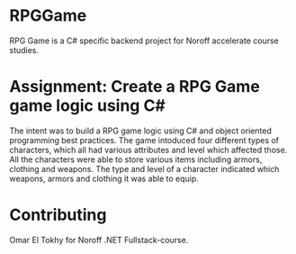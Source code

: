 # RPGGame

RPG Game is a C# specific backend project for Noroff accelerate course studies.

# Assignment: Create a RPG Game game logic using C#

The intent was to build a RPG game logic using C# and object oriented programming best practices. The game intoduced four different types of characters, which all had various attributes and level which affected those. All the characters were able to store various items including armors, clothing and weapons. The type and level of a character indicated which weapons, armors and clothing it was able to equip.

# Contributing

Omar El Tokhy for Noroff .NET Fullstack-course.
